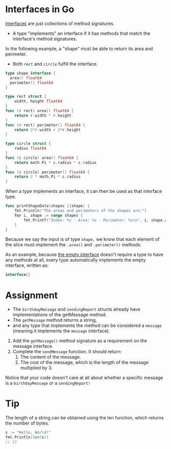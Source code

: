 # Interfaces in Go

[Interfaces](https://go.dev/tour/methods/9) are just collections of method signatures.

- A type "implements" an interface if it has methods that match the interface's method signatures.

In the following example, a "shape" must be able to return its area and perimeter.

- Both `rect` and `circle` fulfill the interface.

```go
type shape interface {
  area() float64
  perimeter() float64
}

type rect struct {
    width, height float64
}
func (r rect) area() float64 {
    return r.width * r.height
}
func (r rect) perimeter() float64 {
    return 2*r.width + 2*r.height
}

type circle struct {
    radius float64
}
func (c circle) area() float64 {
    return math.Pi * c.radius * c.radius
}
func (c circle) perimeter() float64 {
    return 2 * math.Pi * c.radius
}
```

When a type implements an interface, it can then be used as that interface type.

```go
func printShapeData(shapes []shape) {
	fmt.Println("The areas and perimeters of the shapes are:")
	for i, shape := range shapes {
		fmt.Printf("Index: %v - Area: %v - Perimeter: %v\n", i, shape.area(), shape.perimeter())
	}
}
```

Because we say the input is of type `shape,` we know that each element of the slice must implement the `.area()` and `.perimeter()` methods.

As an example, because [the empty interface](https://go.dev/tour/methods/14) doesn't require a type to have any methods at all, every type automatically implements the empty interface, written as:

```go
interface{}
```

# Assignment

- The `birthdayMessage` and `sendingReport` structs already have implementations of the getMessage method.
- The `getMessage` method returns a string,
- and any type that implements the method can be considered a `message` (meaning it implements the `message` interface).

1. Add the `getMessage()` method signature as a requirement on the message interface.
2. Complete the `sendMessage` function. It should return:
   1. The content of the message.
   2. The cost of the message, which is the length of the message multiplied by 3.

Notice that your code doesn't care at all about whether a specific message is a `birthdayMessage` or a `sendingReport!`

# Tip

The length of a string can be obtained using the len function, which returns the number of bytes.

```go
s := "Hello, World!"
fmt.Println(len(s))
// 13
```
